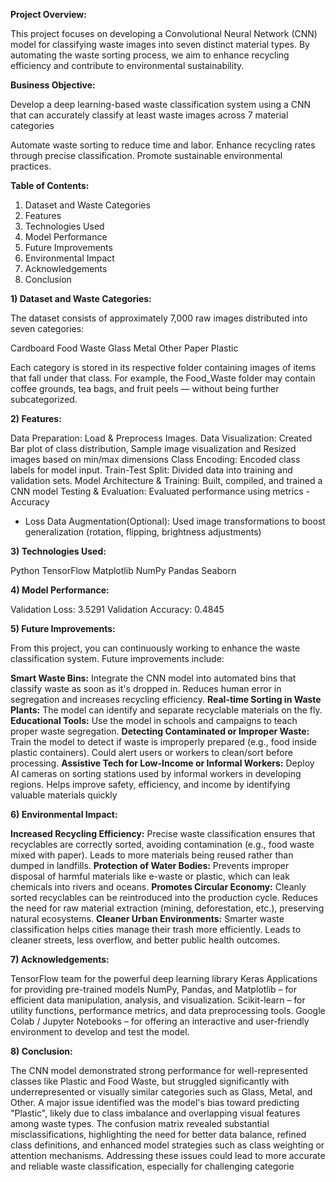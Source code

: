 **Project Overview:**

This project focuses on developing a Convolutional Neural Network (CNN) model for classifying waste images into seven distinct material types. By automating the waste sorting process, we aim to enhance recycling efficiency and contribute to environmental sustainability.

**Business Objective:**

Develop a deep learning-based waste classification system using a CNN that can accurately classify at least waste images across 7 material categories

Automate waste sorting to reduce time and labor.
Enhance recycling rates through precise classification.
Promote sustainable environmental practices.

**Table of Contents:**

1. Dataset and Waste Categories
2. Features
3. Technologies Used
4. Model Performance
5. Future Improvements
6. Environmental Impact
7. Acknowledgements
8. Conclusion

**1) Dataset and Waste Categories:**

The dataset consists of approximately 7,000 raw images distributed into seven categories:

Cardboard
Food Waste
Glass
Metal
Other
Paper
Plastic

Each category is stored in its respective folder containing images of items that fall under that class. For example, the Food_Waste folder may contain coffee grounds, tea bags, and fruit peels — without being further subcategorized.

**2) Features:**

Data Preparation: Load & Preprocess Images.
Data Visualization: Created Bar plot of class distribution, Sample image visualization and Resized images based on min/max dimensions
Class Encoding: Encoded class labels for model input.
Train-Test Split: Divided data into training and validation sets.
Model Architecture & Training: Built, compiled, and trained a CNN model
Testing & Evaluation: Evaluated performance using metrics - Accuracy
- Loss
Data Augmentation(Optional): Used image transformations to boost generalization (rotation, flipping, brightness adjustments)

**3) Technologies Used:**

Python
TensorFlow
Matplotlib
NumPy
Pandas
Seaborn

**4) Model Performance:**

Validation Loss: 3.5291
Validation Accuracy: 0.4845

**5) Future Improvements:**

From this project, you can continuously working to enhance the waste classification system. Future improvements include:

**Smart Waste Bins:** Integrate the CNN model into automated bins that classify waste as soon as it's dropped in. Reduces human error in segregation and increases recycling efficiency.
**Real-time Sorting in Waste Plants:** The model can identify and separate recyclable materials on the fly.
**Educational Tools:** Use the model in schools and campaigns to teach proper waste segregation.
**Detecting Contaminated or Improper Waste:** Train the model to detect if waste is improperly prepared (e.g., food inside plastic containers). Could alert users or workers to clean/sort before processing.
**Assistive Tech for Low-Income or Informal Workers:** Deploy AI cameras on sorting stations used by informal workers in developing regions. Helps improve safety, efficiency, and income by identifying valuable materials quickly

**6) Environmental Impact:**

**Increased Recycling Efficiency:** Precise waste classification ensures that recyclables are correctly sorted, avoiding contamination (e.g., food waste mixed with paper). Leads to more materials being reused rather than dumped in landfills.
**Protection of Water Bodies:** Prevents improper disposal of harmful materials like e-waste or plastic, which can leak chemicals into rivers and oceans.
**Promotes Circular Economy:** Cleanly sorted recyclables can be reintroduced into the production cycle. Reduces the need for raw material extraction (mining, deforestation, etc.), preserving natural ecosystems.
**Cleaner Urban Environments:** Smarter waste classification helps cities manage their trash more efficiently. Leads to cleaner streets, less overflow, and better public health outcomes.

**7) Acknowledgements:**

TensorFlow team for the powerful deep learning library
Keras Applications for providing pre-trained models
NumPy, Pandas, and Matplotlib – for efficient data manipulation, analysis, and visualization.
Scikit-learn – for utility functions, performance metrics, and data preprocessing tools.
Google Colab / Jupyter Notebooks – for offering an interactive and user-friendly environment to develop and test the model.

**8) Conclusion:**

The CNN model demonstrated strong performance for well-represented classes like Plastic and Food Waste, but struggled significantly with underrepresented or visually similar categories such as Glass, Metal, and Other. A major issue identified was the model's bias toward predicting "Plastic", likely due to class imbalance and overlapping visual features among waste types. The confusion matrix revealed substantial misclassifications, highlighting the need for better data balance, refined class definitions, and enhanced model strategies such as class weighting or attention mechanisms. Addressing these issues could lead to more accurate and reliable waste classification, especially for challenging categorie
